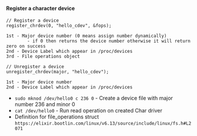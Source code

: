#### Register a character device
```
// Register a device
register_chrdev(0, "hello_cdev", &fops);

1st - Major device number (0 means assign number dynamically)
		- if 0 then returns the device number otherwise it will return zero on success
2nd - Device Label which appear in /proc/devices
3rd - File operations object

// Unregister a device
unregister_chrdev(major, "hello_cdev");

1st - Major device number
2nd - Device Label which appear in /proc/devices
```
- `sudo mknod /dev/hello0 c 236 0` - Create a device file with major number 236 and minor 0
- `cat /dev/hello0` - Run read operation on created Char driver
- Definition for file_operations struct `https://elixir.bootlin.com/linux/v6.13/source/include/linux/fs.h#L2071`

